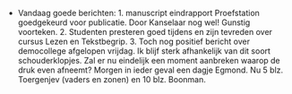 - Vandaag goede berichten: 1. manuscript eindrapport Proefstation goedgekeurd voor publicatie. Door Kanselaar nog wel! Gunstig voorteken. 2. Studenten presteren goed tijdens en zijn tevreden over cursus Lezen en Tekstbegrip. 3. Toch nog positief bericht over democollege afgelopen vrijdag. Ik blijf sterk afhankelijk van dit soort schouderklopjes. Zal er nu eindelijk een moment aanbreken waarop de druk even afneemt? Morgen in ieder geval een dagje Egmond. Nu 5 blz. Toergenjev (vaders en zonen) en 10 blz. Boonman.